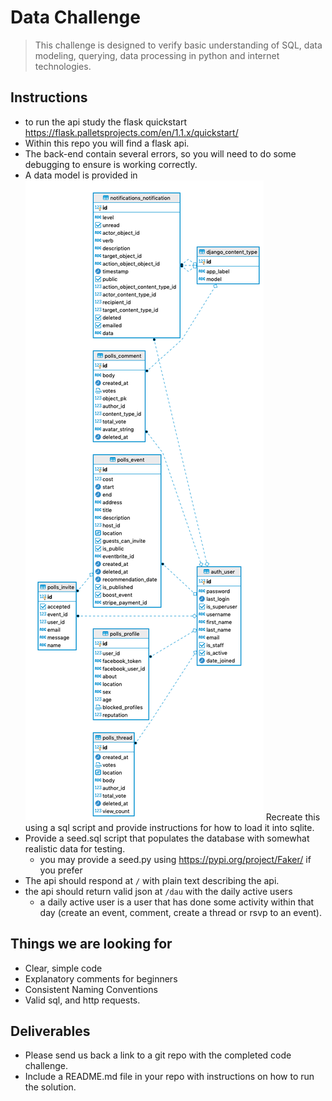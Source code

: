 # Data Challenge

> This challenge is designed to verify basic understanding of SQL, data modeling,
> querying, data processing in python and internet technologies.

## Instructions

- to run the api study the flask quickstart https://flask.palletsprojects.com/en/1.1.x/quickstart/
- Within this repo you will find a flask api.
- The back-end contain several errors, so you will need to do some debugging to ensure is working correctly.
- A data model is provided in ![model](/model.png) Recreate this using a sql script and provide instructions for how to load it into sqlite.
- Provide a seed.sql script that populates the database with somewhat realistic data for testing.
  - you may provide a seed.py using https://pypi.org/project/Faker/ if you prefer
- The api should respond at `/` with plain text describing the api.
- the api should return valid json at `/dau` with the daily active users
  - a daily active user is a user that has done some activity within that day (create an event, comment, create a  thread or rsvp to an event).

## Things we are looking for

- Clear, simple code
- Explanatory comments for beginners
- Consistent Naming Conventions
- Valid sql, and http requests.

## Deliverables

- Please send us back a link to a git repo with the completed code challenge. 
- Include a README.md file in your repo with instructions on how to run the solution.
